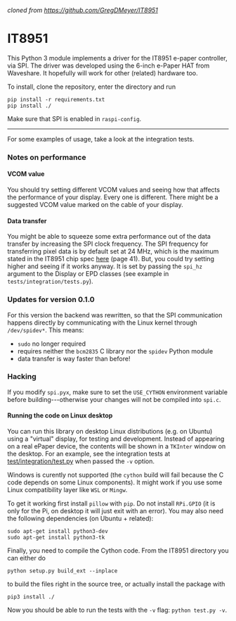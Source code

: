 *cloned from https://github.com/GregDMeyer/IT8951*


# IT8951

This Python 3 module implements a driver for the IT8951 e-paper controller, via SPI.
The driver was developed using the 6-inch e-Paper HAT from Waveshare. It hopefully will work for
other (related) hardware too.

To install, clone the repository, enter the directory and run
```
pip install -r requirements.txt
pip install ./
```

Make sure that SPI is enabled in `raspi-config`.

---

For some examples of usage, take a look at the integration tests.

### Notes on performance

#### VCOM value

You should try setting different VCOM values and seeing how that affects the performance of your display. Every
one is different. There might be a suggested VCOM value marked on the cable of your display.

#### Data transfer

You might be able to squeeze some extra performance out of the data transfer by increasing the SPI
clock frequency.
The SPI frequency for transferring pixel data is by default set at 24 MHz, which is the maximum
stated in the IT8951 chip spec [here](https://www.waveshare.com/w/upload/1/18/IT8951_D_V0.2.4.3_20170728.pdf)
(page 41).
But, you could try setting higher and seeing if it works anyway.
It is set by passing the `spi_hz` argument to the Display or EPD classes (see example in `tests/integration/tests.py`).

### Updates for version 0.1.0

For this version the backend was rewritten, so that the SPI communication happens directly
by communicating with the Linux kernel through `/dev/spidev*`. This means:

 - `sudo` no longer required
 - requires neither the `bcm2835` C library nor the `spidev` Python module
 - data transfer is way faster than before!

### Hacking

If you modify `spi.pyx`, make sure to set the `USE_CYTHON` environment variable before building---otherwise your
changes will not be compiled into `spi.c`.

#### Running the code on Linux desktop

You can run this library on desktop Linux distributions (e.g. on Ubuntu) using a "virtual" display, for testing and development. Instead of appearing on a real ePaper device, the contents will be shown in a `TKInter` window on the desktop. For an example, see the integration tests at [test/integration/test.py](https://github.com/GregDMeyer/IT8951/blob/master/test/integration/test.py) when passed the `-v` option.

Windows is curently not supported (the `cython` build will fail because the C code depends on some Linux components). It might work if you use some Linux compatibility layer like `WSL` or `Mingw`.

To get it working first install `pillow` with `pip`. Do not install `RPi.GPIO` (it is only for the Pi, on desktop it will just exit with an error). You may also need the following dependencies (on Ubuntu + related):

```
sudo apt-get install python3-dev
sudo apt-get install python3-tk
```

Finally, you need to compile the Cython code. From the IT8951 directory you can either do

```
python setup.py build_ext --inplace
```

to build the files right in the source tree, or actually install the package with

```
pip3 install ./
```

Now you should be able to run the tests with the `-v` flag: `python test.py -v`.
